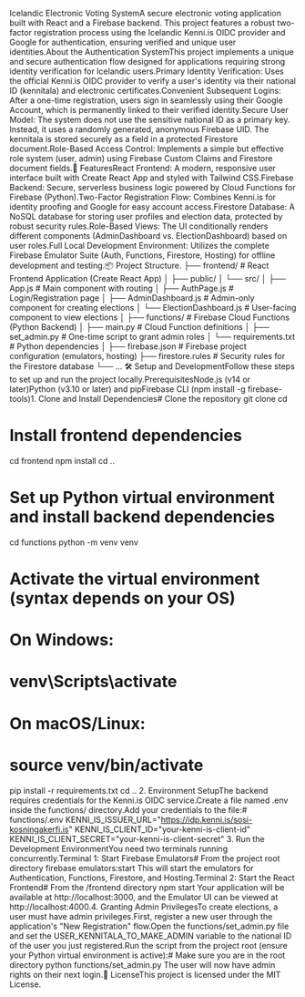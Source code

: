 Icelandic Electronic Voting SystemA secure electronic voting application built with React and a Firebase backend. This project features a robust two-factor registration process using the Icelandic Kenni.is OIDC provider and Google for authentication, ensuring verified and unique user identities.About the Authentication SystemThis project implements a unique and secure authentication flow designed for applications requiring strong identity verification for Icelandic users.Primary Identity Verification: Uses the official Kenni.is OIDC provider to verify a user's identity via their national ID (kennitala) and electronic certificates.Convenient Subsequent Logins: After a one-time registration, users sign in seamlessly using their Google Account, which is permanently linked to their verified identity.Secure User Model: The system does not use the sensitive national ID as a primary key. Instead, it uses a randomly generated, anonymous Firebase UID. The kennitala is stored securely as a field in a protected Firestore document.Role-Based Access Control: Implements a simple but effective role system (user, admin) using Firebase Custom Claims and Firestore document fields.🚀 FeaturesReact Frontend: A modern, responsive user interface built with Create React App and styled with Tailwind CSS.Firebase Backend: Secure, serverless business logic powered by Cloud Functions for Firebase (Python).Two-Factor Registration Flow: Combines Kenni.is for identity proofing and Google for easy account access.Firestore Database: A NoSQL database for storing user profiles and election data, protected by robust security rules.Role-Based Views: The UI conditionally renders different components (AdminDashboard vs. ElectionDashboard) based on user roles.Full Local Development Environment: Utilizes the complete Firebase Emulator Suite (Auth, Functions, Firestore, Hosting) for offline development and testing.📦 Project Structure.
├── frontend/             # React Frontend Application (Create React App)
│   ├── public/
│   └── src/
│       ├── App.js        # Main component with routing
│       ├── AuthPage.js   # Login/Registration page
│       ├── AdminDashboard.js # Admin-only component for creating elections
│       └── ElectionDashboard.js # User-facing component to view elections
│
├── functions/            # Firebase Cloud Functions (Python Backend)
│   ├── main.py         # Cloud Function definitions
│   ├── set_admin.py    # One-time script to grant admin roles
│   └── requirements.txt  # Python dependencies
│
├── firebase.json         # Firebase project configuration (emulators, hosting)
├── firestore.rules       # Security rules for the Firestore database
└── ...
🛠️ Setup and DevelopmentFollow these steps to set up and run the project locally.PrerequisitesNode.js (v14 or later)Python (v3.10 or later) and pipFirebase CLI (npm install -g firebase-tools)1. Clone and Install Dependencies# Clone the repository
git clone <your-repo-url>
cd <project-folder>

# Install frontend dependencies
cd frontend
npm install
cd ..

# Set up Python virtual environment and install backend dependencies
cd functions
python -m venv venv
# Activate the virtual environment (syntax depends on your OS)
# On Windows:
# venv\Scripts\activate
# On macOS/Linux:
# source venv/bin/activate
pip install -r requirements.txt
cd ..
2. Environment SetupThe backend requires credentials for the Kenni.is OIDC service.Create a file named .env inside the functions/ directory.Add your credentials to the file:# functions/.env
KENNI_IS_ISSUER_URL="https://idp.kenni.is/sosi-kosningakerfi.is"
KENNI_IS_CLIENT_ID="your-kenni-is-client-id"
KENNI_IS_CLIENT_SECRET="your-kenni-is-client-secret"
3. Run the Development EnvironmentYou need two terminals running concurrently.Terminal 1: Start Firebase Emulators# From the project root directory
firebase emulators:start
This will start the emulators for Authentication, Functions, Firestore, and Hosting.Terminal 2: Start the React Frontend# From the /frontend directory
npm start
Your application will be available at http://localhost:3000, and the Emulator UI can be viewed at http://localhost:4000.4. Granting Admin PrivilegesTo create elections, a user must have admin privileges.First, register a new user through the application's "New Registration" flow.Open the functions/set_admin.py file and set the USER_KENNITALA_TO_MAKE_ADMIN variable to the national ID of the user you just registered.Run the script from the project root (ensure your Python virtual environment is active):# Make sure you are in the root directory
python functions/set_admin.py
The user will now have admin rights on their next login.📄 LicenseThis project is licensed under the MIT License.
